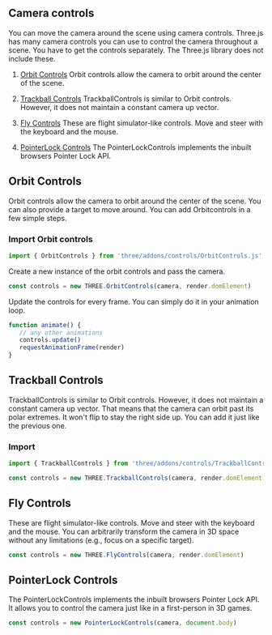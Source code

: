 ## Camera controls
You can move the camera around the scene using camera controls. Three.js has many camera controls you can use to control the camera throughout a scene. You have to get the controls separately. The Three.js library does not include these.

1. [Orbit Controls](#orbit-controls)
Orbit controls allow the camera to orbit around the center of the scene.

2. [Trackball Controls](#trackball-controls)
TrackballControls is similar to Orbit controls. However, it does not maintain a constant camera up vector.

3. [Fly Controls](#fly-controls)
These are flight simulator-like controls. Move and steer with the keyboard and the mouse.

4. [PointerLock Controls](#pointerlock-controls)
The PointerLockControls implements the inbuilt browsers Pointer Lock API.

## Orbit Controls
Orbit controls allow the camera to orbit around the center of the scene. You can also provide a target to move around. You can add Orbitcontrols in a few simple steps.

### Import Orbit controls
```js
import { OrbitControls } from 'three/addons/controls/OrbitControls.js'
```

Create a new instance of the orbit controls and pass the camera.
```js
const controls = new THREE.OrbitControls(camera, render.domElement)
```
Update the controls for every frame. You can simply do it in your animation loop.
```js
function animate() {
   // any other animations
   controls.update()
   requestAnimationFrame(render)
}
```

## Trackball Controls
TrackballControls is similar to Orbit controls. However, it does not maintain a constant camera up vector. That means that the camera can orbit past its polar extremes. It won't flip to stay the right side up. You can add it just like the previous one.

### Import 
```js
import { TrackballControls } from 'three/addons/controls/TrackballControls.js';
```
```js
const controls = new THREE.TrackballControls(camera, render.domElement)
```

## Fly Controls
These are flight simulator-like controls. Move and steer with the keyboard and the mouse. You can arbitrarily transform the camera in 3D space without any limitations (e.g., focus on a specific target).
```js
const controls = new THREE.FlyControls(camera, render.domElement)
```

## PointerLock Controls
The PointerLockControls implements the inbuilt browsers Pointer Lock API. It allows you to control the camera just like in a first-person in 3D games.
```js
const controls = new PointerLockControls(camera, document.body)
```
